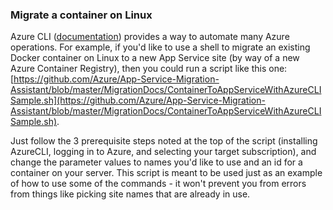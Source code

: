 ### Migrate a container on Linux 
Azure CLI ([documentation](https://docs.microsoft.com/en-us/cli/azure/?view=azure-cli-latest)) provides a way to automate many Azure operations. For example, if you'd like to use a shell to migrate an existing Docker container on Linux to a new App Service site (by way of a new Azure Container Registry), then you could run a script like this one: 
[https://github.com/Azure/App-Service-Migration-Assistant/blob/master/MigrationDocs/ContainerToAppServiceWithAzureCLISample.sh](https://github.com/Azure/App-Service-Migration-Assistant/blob/master/MigrationDocs/ContainerToAppServiceWithAzureCLISample.sh). 

Just follow the 3 prerequisite steps noted at the top of the script (installing AzureCLI, logging in to Azure, and selecting your target subscription), and change the parameter values to names you'd like to use and an id for a container on your server. This script is meant to be used just as an example of how to use some of the commands - it won't prevent you from errors from things like picking site names that are already in use. 


